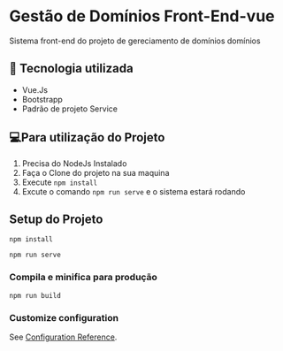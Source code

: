 # Gestão de Domínios Front-End-vue

Sistema front-end do projeto de gereciamento de domínios domínios

## 🚀 Tecnologia utilizada
* Vue.Js
* Bootstrapp 
* Padrão de projeto Service
    
## 💻Para utilização do Projeto
 1.  Precisa do NodeJs Instalado
 2.  Faça o Clone do projeto na sua maquina
 3.  Execute `npm install`
 4.  Excute o comando `npm run serve` e o sistema estará rodando

## Setup do Projeto
```
npm install
```
```
npm run serve
```

### Compila e minifica para produção
```
npm run build
```

### Customize configuration
See [Configuration Reference](https://cli.vuejs.org/config/).
